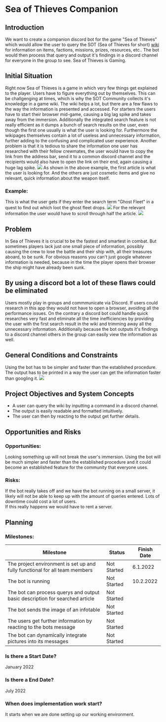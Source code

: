 # Sea of Thieves Companion

## Introduction

We want to create a companion discord bot for the game "Sea of Thieves" which would allow the user to query the SOT (Sea of Thieves for short) [wiki](https://seaofthieves.fandom.com/wiki/Sea_of_Thieves_Wiki) for information on items, factions, missions, prizes, resources, etc.. The bot would then process that query and output it's findings in a discord channel for everyone in the group to see. Sea of Thieves is Gaming.


## Initial Situation
Right now Sea of Thieves is a game in which very few things get explained to the player. Users have to figure everything out by themselves. This can be challgenging at times, which is why the SOT Community collects it's knowledge in a game wiki. The wiki helps a lot, but there are a few flaws to the way the information is presented and accessed. For starters the users have to start their browser mid-game, causing a big lag spike and takes away from the immersion. Additionally the integrated search feature is not really efficient as it dumps a bunch of search results on the user, even though the first one usually is what the user is looking for. Furthermore the wikipages themselves contain a lot of useless and unnecessary information, further adding to the confusing and complicated user experience. Another problem is that it is tedious to share the information one user has researched with their fellow crewmates, the user would have to copy the link from the address bar, send it to a common discord channel and the recipients would also have to open the link on their end, again causing a huge lag spike.
![](eyeofreach.png)
As shown in the above example, the first article is what the user is looking for. And the others are just cosmetic items and give no relevant, quick information about the weapon itself.

### Example: 
This is what the user gets if they enter the search term "Ghost Fleet" in a quest to find out which loot the ghost fleet drops.
![](ghostFleetWiki1.PNG)
For the relevant information the user would have to scroll through half the article.
![](ghostFleetWiki2.PNG)

## Problem
In Sea of Thieves it is crucial to be the fastest and smartest in combat. But sometimes players lack just one small piece of information, possibly causing the crew to lose the battle and their ship with, all their treasures aboard, to be sunk. For obvious reasons you can't just google whatever information is needed, because in the time the player opens their browser the ship might have already been sunk.

## By using a discord bot a lot of these flaws could be eliminated
Users mostly play in groups and commmunicate via Discord. If users could research in this app they would not have to open a browser, avoiding all the performance issues. On the contrary a discord bot could handle quick researches very fast and eliminate all the time inefficiencies by providing the user with the first search result in the wiki and trimming away all the unnecessary information. 
Additionally because the bot outputs it's findings to a discord channel others in the group can easily view the information as well.
  

## General Conditions and Constraints

Using the bot has to be simpler and faster than the established procedure.
The output has to be printed in a way the user can get the information faster than googling it.
![](slouch_hat.png)


## Project Objectives and System Concepts

* A user can query the wiki by inputting a command in a discord channel.
* The output is easily readable and formatted intuitively.
* The user can then by reacting to the output get further details.
  

## Opportunities and Risks

### Opportunities:
Looking something up will not break the user's immersion.
Using the bot will be much simpler and faster than the established procedure and it could become an established feature for the community that everyone uses.<br>
### Risks:
If the bot really takes off and we have the bot running on a small server, it likely will not be able to keep up with the amount of queries entered. Lots of downtime could cost a lot of users. <br>If this really happens we would have to rent a server.
## Planning
### Milestones:
| Milestone                                                                    	| Status      	| Finish Date 	|
|------------------------------------------------------------------------------	|-------------	|-------------	|
| The project environment is set up and fully functional for all team members  	| Not Started 	|6.1.2022      	|
| The bot is running                                                           	| Not Started 	|10.2.2022     	|
| The bot can process querys and output basic description for searched article 	| Not Started 	|             	|
| The bot sends the image of an infotable                                      	| Not Started 	|             	|
| The users get further information by reacting to the bots message            	| Not Started 	|             	|
| The bot can dynamically integrate pictures into its messages                 	| Not Started 	|             	|

### Is there a Start Date?
January 2022
### Is there a End Date?
July 2022
### When does implementation work start?
It starts when we are done setting up our working environment.